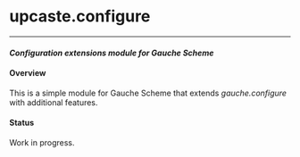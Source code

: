# upcaste.configure
-------------------------- -----------------------------
#### *Configuration extensions module for Gauche Scheme*

#### Overview

This is a simple module for Gauche Scheme that extends *gauche.configure* with additional features.

#### Status

Work in progress.
